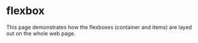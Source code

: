 # flexbox

This page demonstrates how the flexboxes (container and items) are layed out on the whole web page.
